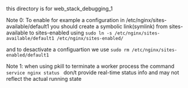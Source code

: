 this directory is for web_stack_debugging_1

Note 0: To enable for example a configuration in /etc/nginx/sites-available/default1 you should create a symbolic link(symlink)
from sites-available to sites-enabled  using ```sudo ln -s /etc/nginx/sites-available/default1 /etc/nginx/sites-enabled/```

and to desactivate a configuartion we use
```sudo rm /etc/nginx/sites-enabled/default1```

Note 1: when using pkill to terminate a worker process the command ```service nginx status ``` don/t provide real-time status info and may not reflect the actual running state
